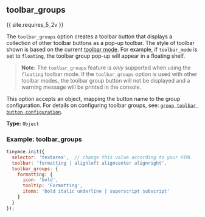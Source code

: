 ## toolbar_groups

{{ site.requires_5_2v }}

The `toolbar_groups` option creates a toolbar button that displays a collection of other toolbar buttons as a pop-up toolbar. The style of toolbar shown is based on the current [toolbar mode](#toolbarmode). For example, if `toolbar_mode` is set to `floating`, the toolbar group pop-up will appear in a floating shelf.

> **Note:** The `toolbar_groups` feature is _only_ supported when using the `floating` toolbar mode. If the `toolbar_groups` option is used with other toolbar modes, the toolbar group button will not be displayed and a warning message will be printed in the console.

This option accepts an object, mapping the button name to the group configuration. For details on configuring toolbar groups, see: [`group toolbar button configuration`]({{site.baseurl}}/ui-components/typesoftoolbarbuttons/#grouptoolbarbutton).

**Type:** `Object`

### Example: toolbar_groups

```js
tinymce.init({
  selector: 'textarea',  // change this value according to your HTML
  toolbar: 'formatting | alignleft aligncenter alignright',
  toolbar_groups: {
    formatting: {
      icon: 'bold',
      tooltip: 'Formatting',
      items: 'bold italic underline | superscript subscript'
    }
  }
});
```
